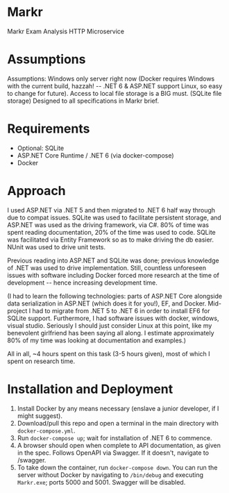 # Markr
Markr Exam Analysis HTTP Microservice

# Assumptions
Assumptions: Windows only server right now (Docker requires Windows with the current build, hazzah! -- .NET 6 & ASP.NET support Linux, so easy to change for future). 
Access to local file storage is a BIG must. (SQLite file storage)
Designed to all specifications in Markr brief. 

# Requirements
- Optional: SQLite 
- ASP.NET Core Runtime / .NET 6 (via docker-compose)
- Docker

# Approach
I used ASP.NET via .NET 5 and then migrated to .NET 6 half way through due to compat issues. SQLite was used to facilitate persistent storage, and
ASP.NET was used as the driving framework, via C#. 80% of time was spent reading documentation, 20% of the time was used to code. SQLite was facilitated
via Entity Framework so as to make driving the db easier. NUnit was used to drive unit tests.

Previous reading into ASP.NET and SQLite was done; previous knowledge of .NET was used to drive implementation. Still, countless unforeseen issues with software
including Docker forced more research at the time of development -- hence increasing development time. 

(I had to learn the following technologies: parts of ASP.NET Core alongside data serialization in ASP.NET (which does it for you!), EF, and Docker. 
Mid-project I had to migrate from .NET 5 to .NET 6 in order to install EF6 for SQLite support. 
Furthermore, I had software issues with docker, windows, visual studio. 
Seriously I should just consider Linux at this point, like my benevolent girlfriend has been saying all along. 
I estimate approximately 80% of my time was looking at documentation and examples.)

All in all, ~4 hours spent on this task (3-5 hours given), most of which I spent on research time.

# Installation and Deployment
1. Install Docker by any means necessary (enslave a junior developer, if I might suggest).
2. Download/pull this repo and open a terminal in the main directory with `docker-compose.yml`.
3. Run `docker-compose up`; wait for installation of .NET 6 to commence.
4. A browser should open when complete to API documentation, as given in the spec. Follows OpenAPI via Swagger. If it doesn't, navigate to /swagger. 
5. To take down the container, run `docker-compose down`. You can run the server without Docker by navigating to `/bin/debug` and executing `Markr.exe`; ports 5000 and 5001. Swagger will be disabled.
